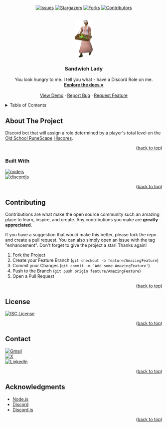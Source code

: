 <a name="readme-top"></a>

<!-- PROJECT SHIELDS -->
<!-- https://www.markdownguide.org/basic-syntax/#reference-style-links -->
<div align="center">

[![Issues][issues-shield]][issues-url]
[![Stargazers][stars-shield]][stars-url]
[![Forks][forks-shield]][forks-url]
[![Contributors][contributors-shield]][contributors-url]

<!-- PROJECT LOGO -->
<br />
  <a href="https://github.com/manc1n1/sandwich-lady">
    <img src="./static/images/sandwich-lady.png" alt="Logo" width="57.25" height="120">
  </a>

<h3 align="center">Sandwich Lady</h3>

  <p align="center">
    You look hungry to me. I tell you what - have a Discord Role on me.
    <br />
    <a href="https://github.com/manc1n1/sandwich-lady"><strong>Explore the docs »</strong></a>
    <br />
    <br />
    <a href="https://github.com/manc1n1/sandwich-lady">View Demo</a>
    ·
    <a href="https://github.com/manc1n1/sandwich-lady/issues">Report Bug</a>
    ·
    <a href="https://github.com/manc1n1/sandwich-lady/issues">Request Feature</a>
  </p>
</div>

<!-- TABLE OF CONTENTS -->
<details>
  <summary>Table of Contents</summary>
  <ol>
    <li>
      <a href="#about-the-project">About The Project</a>
      <ul>
        <li><a href="#built-with">Built With</a></li>
      </ul>
    </li>
    <li><a href="#contributing">Contributing</a></li>
    <li><a href="#license">License</a></li>
    <li><a href="#contact">Contact</a></li>
    <li><a href="#acknowledgments">Acknowledgments</a></li>
  </ol>
</details>

<!-- ABOUT THE PROJECT -->

## About The Project

Discord bot that will assign a role determined by a player's total level on the [Old School RuneScape](https://oldschool.runescape.com/) [Hiscores](https://secure.runescape.com/m=hiscore_oldschool/).

<p align="right">(<a href="#readme-top">back to top</a>)</p>

### Built With

[![nodejs][node.js]][nodejs-url]</br>
[![discordjs][discord.js]][discordjs-url]

<p align="right">(<a href="#readme-top">back to top</a>)</p>

<!-- CONTRIBUTING -->

## Contributing

Contributions are what make the open source community such an amazing place to learn, inspire, and create. Any contributions you make are **greatly appreciated**.

If you have a suggestion that would make this better, please fork the repo and create a pull request. You can also simply open an issue with the tag "enhancement".
Don't forget to give the project a star! Thanks again!

1. Fork the Project
2. Create your Feature Branch (`git checkout -b feature/AmazingFeature`)
3. Commit your Changes (`git commit -m 'Add some AmazingFeature'`)
4. Push to the Branch (`git push origin feature/AmazingFeature`)
5. Open a Pull Request

<p align="right">(<a href="#readme-top">back to top</a>)</p>

<!-- LICENSE -->

## License

[![ISC License][license-shield]][license-url]

<p align="right">(<a href="#readme-top">back to top</a>)</p>

<!-- CONTACT -->

## Contact

[![Gmail][gmail-shield]][gmail-url]</br>
[![X][x-shield]][x-url]</br>
[![LinkedIn][linkedin-shield]][linkedin-url]</br>

<p align="right">(<a href="#readme-top">back to top</a>)</p>

<!-- ACKNOWLEDGMENTS -->

## Acknowledgments

-   [Node.js](https://nodejs.org/)
-   [Discord](https://discord.com/developers)
-   [Discord.js](https://discord.js.org/)

<p align="right">(<a href="#readme-top">back to top</a>)</p>

<!-- MARKDOWN LINKS & IMAGES -->
<!-- https://www.markdownguide.org/basic-syntax/#reference-style-links -->

[contributors-shield]: https://img.shields.io/github/contributors/manc1n1/sandwich-lady.svg?style=for-the-badge
[contributors-url]: https://github.com/manc1n1/sandwich-lady/graphs/contributors
[forks-shield]: https://img.shields.io/github/forks/manc1n1/sandwich-lady.svg?style=for-the-badge
[forks-url]: https://github.com/manc1n1/sandwich-lady/network/members
[stars-shield]: https://img.shields.io/github/stars/manc1n1/sandwich-lady.svg?style=for-the-badge
[stars-url]: https://github.com/manc1n1/sandwich-lady/stargazers
[issues-shield]: https://img.shields.io/github/issues/manc1n1/sandwich-lady.svg?style=for-the-badge
[issues-url]: https://github.com/manc1n1/sandwich-lady/issues
[license-shield]: https://img.shields.io/github/license/manc1n1/sandwich-lady.svg?style=for-the-badge
[license-url]: https://github.com/manc1n1/sandwich-lady/blob/master/LICENSE.md
[gmail-shield]: https://img.shields.io/badge/Gmail-D14836?style=for-the-badge&logo=gmail&logoColor=white
[gmail-url]: mailto:mancinij1111@gmail.com
[linkedin-shield]: https://img.shields.io/badge/linkedin-%230077B5.svg?style=for-the-badge&logo=linkedin&logoColor=white
[linkedin-url]: https://linkedin.com/in/manc1n1
[x-shield]: https://img.shields.io/badge/X-%23000000.svg?style=for-the-badge&logo=X&logoColor=white
[x-url]: https://twitter.com/0xSuspext
[product-screenshot]: images/screenshot.png
[node.js]: https://img.shields.io/badge/node.js-6DA55F?style=for-the-badge&logo=node.js&logoColor=white
[nodejs-url]: https://nodejs.org/
[discord.js]: https://img.shields.io/badge/Discord.js-%235865F2.svg?style=for-the-badge&logo=discord&logoColor=white
[discordjs-url]: https://discord.js.org/
